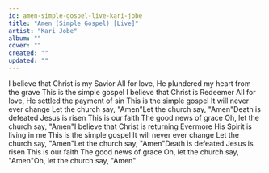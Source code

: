 ```yaml
---
id: amen-simple-gospel-live-kari-jobe
title: "Amen (Simple Gospel) [Live]"
artist: "Kari Jobe"
album: ""
cover: ""
created: ""
updated: ""
---
```


I believe that Christ is my Savior
All for love, He plundered my heart from the grave
This is the simple gospel
I believe that Christ is Redeemer
All for love, He settled the payment of sin
This is the simple gospel
It will never ever change
Let the church say, "Amen"Let the church say, "Amen"Death is defeated
Jеsus is risen
This is our faith
The good news of gracе
Oh, let the church say, "Amen"I believe that Christ is returning
Evermore His Spirit is living in me
This is the simple gospel
It will never ever change
Let the church say, "Amen"Let the church say, "Amen"Death is defeated
Jesus is risen
This is our faith
The good news of grace
Oh, let the church say, "Amen"Oh, let the church say, "Amen"